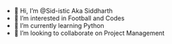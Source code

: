 - 👋 Hi, I’m @Sid-istic Aka Siddharth
- 👀 I’m interested in Football and Codes
- 🌱 I’m currently learning Python
- 💞️ I’m looking to collaborate on Project Management

<!---
Sid-istic/Sid-istic is a ✨ special ✨ repository because its `README.md` (this file) appears on your GitHub profile.
You can click the Preview link to take a look at your changes.
--->
